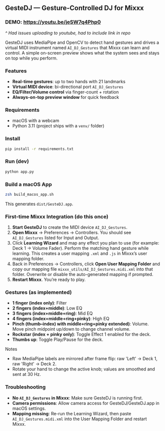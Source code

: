 ## GesteDJ — Gesture-Controlled DJ for Mixxx

### DEMO: https://youtu.be/jeSW7q4Php0

*^ Had issues uploading to youtube, had to include link in repo*

GesteDJ uses MediaPipe and OpenCV to detect hand gestures and drives a virtual MIDI instrument named `AI_DJ_Gestures` that Mixxx can learn and control. A simple on-screen preview shows what the system sees and stays on top while you perform.

### Features
- **Real-time gestures**: up to two hands with 21 landmarks
- **Virtual MIDI device**: bi-directional port `AI_DJ_Gestures`
- **EQ/Filter/Volume control** via finger-count + rotation
- **Always-on-top preview window** for quick feedback

### Requirements
- macOS with a webcam
- Python 3.11 (project ships with a `venv/` folder)

### Install
```bash
pip install -r requirements.txt
```

### Run (dev)
```bash
python app.py
```

### Build a macOS App
```bash
zsh build_macos_app.sh
```
This generates `dist/GesteDJ.app`.

### First-time Mixxx Integration (do this once)
1. **Start GesteDJ** to create the MIDI device `AI_DJ_Gestures`.
2. **Open Mixxx** → Preferences → Controllers. You should see `AI_DJ_Gestures` listed for Input and Output.
3. Click **Learning Wizard** and map any effect you plan to use (for example: Deck 1 → Volume Fader). Perform the matching hand gesture while learning. This creates a user mapping `.xml` and `.js` in Mixxx’s user mapping folder.
4. Back in Preferences → Controllers, click **Open User Mapping Folder** and copy our mapping file `mixxx_utils/AI_DJ_Gestures.midi.xml` into that folder. Overwrite or disable the auto-generated mapping if prompted.
5. **Restart Mixxx**. You’re ready to play.

### Gestures (as implemented)
- **1 finger (index only)**: Filter
- **2 fingers (index+middle)**: Low EQ
- **3 fingers (index+middle+ring)**: Mid EQ
- **4 fingers (index+middle+ring+pinky)**: High EQ
- **Pinch (thumb–index) with middle+ring+pinky extended)**: Volume. Move pinch midpoint up/down to change channel volume.
- **Rockstar (index + pinky only)**: Toggle Effect 1 enabled for the deck.
- **Thumbs up**: Toggle Play/Pause for the deck.

Notes
- Raw MediaPipe labels are mirrored after frame flip: raw 'Left' → Deck 1, raw 'Right' → Deck 2.
- Rotate your hand to change the active knob; values are smoothed and sent at 30 Hz.


### Troubleshooting
- **No `AI_DJ_Gestures` in Mixxx**: Make sure GesteDJ is running first.
- **Camera permissions**: Allow camera access for GesteDJ/GesteDJ.app in macOS settings.
- **Mapping missing**: Re-run the Learning Wizard, then paste `AI_DJ_Gestures.midi.xml` into the User Mapping Folder and restart Mixxx.
